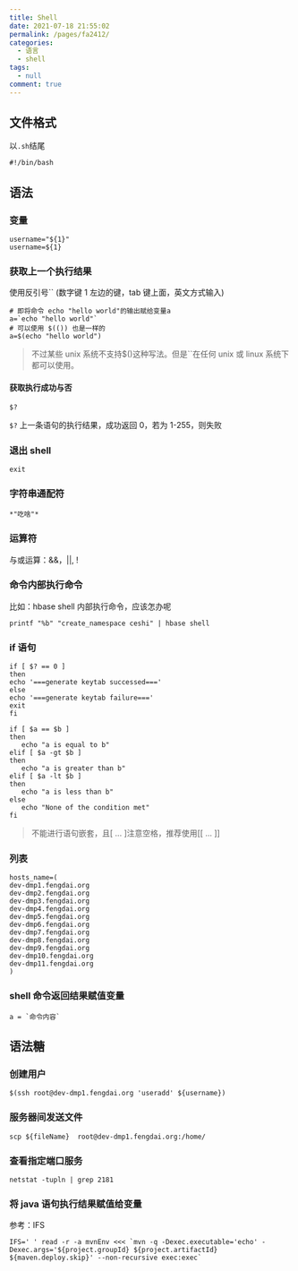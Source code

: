 ```yaml
---
title: Shell
date: 2021-07-18 21:55:02
permalink: /pages/fa2412/
categories: 
  - 语言
  - shell
tags: 
  - null
comment: true
---
```

## 文件格式

以`.sh`结尾

```
#!/bin/bash
```

## 语法

### 变量

```
username="${1}"
username=${1}

```

### 获取上一个执行结果

使用反引号`` (数字键 1 左边的键，tab 键上面，英文方式输入)

```shell
# 即将命令 echo "hello world"的输出赋给变量a
a=`echo "hello world"`
# 可以使用 $(()) 也是一样的
a=$(echo "hello world")
```

> 不过某些 unix 系统不支持\$()这种写法。但是``在任何 unix 或 linux 系统下都可以使用。

#### 获取执行成功与否

```
$?
```

`$?` 上一条语句的执行结果，成功返回 0，若为 1-255，则失败

### 退出 shell

```
exit
```

### 字符串通配符

```
*"吃啥"*
```

### 运算符

与或运算：&&，||, !

### 命令内部执行命令

比如：hbase shell 内部执行命令，应该怎办呢

```
printf "%b" "create_namespace ceshi" | hbase shell
```

### if 语句

```
if [ $? == 0 ]
then
echo '===generate keytab successed==='
else
echo '===generate keytab failure==='
exit
fi

if [ $a == $b ]
then
   echo "a is equal to b"
elif [ $a -gt $b ]
then
   echo "a is greater than b"
elif [ $a -lt $b ]
then
   echo "a is less than b"
else
   echo "None of the condition met"
fi
```

> 不能进行语句嵌套，且[ ... ]注意空格，推荐使用[[ ... ]]

### 列表

```shell
hosts_name=(
dev-dmp1.fengdai.org
dev-dmp2.fengdai.org
dev-dmp3.fengdai.org
dev-dmp4.fengdai.org
dev-dmp5.fengdai.org
dev-dmp6.fengdai.org
dev-dmp7.fengdai.org
dev-dmp8.fengdai.org
dev-dmp9.fengdai.org
dev-dmp10.fengdai.org
dev-dmp11.fengdai.org
)
```

### shell 命令返回结果赋值变量

```
a = `命令内容`
```

## 语法糖

### 创建用户

```
$(ssh root@dev-dmp1.fengdai.org 'useradd' ${username})
```

### 服务器间发送文件

```
scp ${fileName}  root@dev-dmp1.fengdai.org:/home/
```

### 查看指定端口服务

```shell
netstat -tupln | grep 2181
```

### 将 java 语句执行结果赋值给变量

参考：IFS

```shell
IFS=' ' read -r -a mvnEnv <<< `mvn -q -Dexec.executable='echo' -Dexec.args='${project.groupId} ${project.artifactId} ${maven.deploy.skip}' --non-recursive exec:exec`

```
